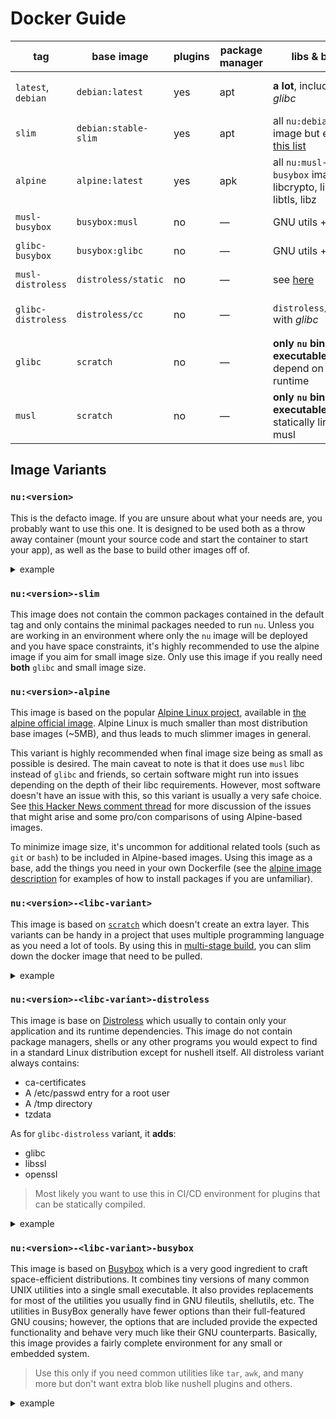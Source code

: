 # Docker Guide

| tag                | base image           | plugins | package manager | libs & bins                                                      | size        |
| ------------------ | -------------------- | ------- | --------------- | ---------------------------------------------------------------- | ----------- |
| `latest`, `debian` | `debian:latest`      | yes     | apt             | **a lot**, including _glibc_                                     | ~(48+62) MB |
| `slim`             | `debian:stable-slim` | yes     | apt             | all `nu:debian` image but exclude [this list][.slimify-excludes] | ~(26+62) MB |
| `alpine`           | `alpine:latest`      | yes     | apk             | all `nu:musl-busybox` image + libcrypto, libssl, libtls, libz    | ~(3+61) MB  |
| `musl-busybox`     | `busybox:musl`       | no      | —               | GNU utils + _musl_                                               | ~(1+16) MB  |
| `glibc-busybox`    | `busybox:glibc`      | no      | —               | GNU utils + _glibc_                                              | ~(3+17) MB  |
| `musl-distroless`  | `distroless/static`  | no      | —               | see [here][distroless/base]                                      | ~(2+16) MB  |
| `glibc-distroless` | `distroless/cc`      | no      | —               | `distroless/static` with _glibc_                                 | ~(17+17) MB |
| `glibc`            | `scratch`            | no      | —               | **only `nu` binary-executable** which depend on glibc runtime    | ~17 MB      |
| `musl`             | `scratch`            | no      | —               | **only `nu` binary-executable** statically linked to musl        | ~16 MB      |

[.slimify-excludes]: https://github.com/debuerreotype/debuerreotype/blob/master/scripts/.slimify-excludes
[distroless/base]: https://github.com/GoogleContainerTools/distroless/blob/master/base/README.md

## Image Variants

### `nu:<version>`

This is the defacto image. If you are unsure about what your needs are, you probably want to use this one. It is designed to be used both as a throw away container (mount your source code and start the container to start your app), as well as the base to build other images off of.

<details><summary>example</summary>

Let say you create a plugin in Rust.

- create a Dockerfile in your root project

```dockerfile
FROM nu:0.2

COPY /target/debug/nu_plugin_cowsay /bin/
ENTRYPOINT ["nu"]
```

- build your project first then run it via docker

```bash
cargo build
docker run -it .
```

</details>

### `nu:<version>-slim`

This image does not contain the common packages contained in the default tag and only contains the minimal packages needed to run `nu`. Unless you are working in an environment where only the `nu` image will be deployed and you have space constraints, it's highly recommended to use the alpine image if you aim for small image size. Only use this image if you really need **both** `glibc` and small image size.

### `nu:<version>-alpine`

This image is based on the popular [Alpine Linux project](https://alpinelinux.org/), available in [the alpine official image][alpine]. Alpine Linux is much smaller than most distribution base images (~5MB), and thus leads to much slimmer images in general.

This variant is highly recommended when final image size being as small as possible is desired. The main caveat to note is that it does use `musl` libc instead of `glibc` and friends, so certain software might run into issues depending on the depth of their libc requirements. However, most software doesn't have an issue with this, so this variant is usually a very safe choice. See [this Hacker News comment thread](https://news.ycombinator.com/item?id=10782897) for more discussion of the issues that might arise and some pro/con comparisons of using Alpine-based images.

To minimize image size, it's uncommon for additional related tools (such as `git` or `bash`) to be included in Alpine-based images. Using this image as a base, add the things you need in your own Dockerfile (see the [alpine image description][alpine] for examples of how to install packages if you are unfamiliar).

### `nu:<version>-<libc-variant>`

This image is based on [`scratch`](https://hub.docker.com/_/scratch) which doesn't create an extra layer. This variants can be handy in a project that uses multiple programming language as you need a lot of tools. By using this in [multi-stage build][], you can slim down the docker image that need to be pulled.

[multi-stage build]: https://docs.docker.com/develop/develop-images/multistage-build/

<details><summary>example</summary>

- using `glibc` variant

```dockerfile
FROM nu:0.2-glibc as shell
FROM node:slim

# Build your plugins

COPY --from=shell /bin/nu /bin/
# Something else
ENTRYPOINT ["nu"]
```

- using `musl` variant

```dockerfile
FROM nu:musl as shell
FROM go:alpine

# Build your plugins

COPY --from=shell /bin/nu /bin/
# Something else
ENTRYPOINT ["nu"]
```

</details>

### `nu:<version>-<libc-variant>-distroless`

This image is base on [Distroless](https://github.com/GoogleContainerTools/distroless) which usually to contain only your application and its runtime dependencies. This image do not contain package managers, shells or any other programs you would expect to find in a standard Linux distribution except for nushell itself. All distroless variant always contains:

- ca-certificates
- A /etc/passwd entry for a root user
- A /tmp directory
- tzdata

As for `glibc-distroless` variant, it **adds**:
- glibc
- libssl
- openssl

> Most likely you want to use this in CI/CD environment for plugins that can be statically compiled.

<details><summary>example</summary>

```dockerfile
FROM nu:musl-distroless

COPY target/x86_64-unknown-linux-musl/release/nu_plugin_* /bin/
ENTRYPOINT ["nu"]
```

</details>

### `nu:<version>-<libc-variant>-busybox`

This image is based on [Busybox](https://www.busybox.net/) which is a very good ingredient to craft space-efficient distributions. It combines tiny versions of many common UNIX utilities into a single small executable. It also provides replacements for most of the utilities you usually find in GNU fileutils, shellutils, etc. The utilities in BusyBox generally have fewer options than their full-featured GNU cousins; however, the options that are included provide the expected functionality and behave very much like their GNU counterparts. Basically, this image provides a fairly complete environment for any small or embedded system.

> Use this only if you need common utilities like `tar`, `awk`, and many more but don't want extra blob like nushell plugins and others.

<details><summary>example</summary>

```dockerfile
FROM nu:0.2-glibc-busybox

ADD https://github.com/user/repo/releases/download/latest/nu_plugin_cowsay.tar.gz /tmp/
RUN tar xzfv nu_plugin_cowsay.tar.gz -C /bin --strip=1 nu_plugin_cowsay

ENTRYPOINT ["nu"]
```

</details>

[musl]: https://www.musl-libc.org/
[alpine]: https://hub.docker.com/_/alpine/
